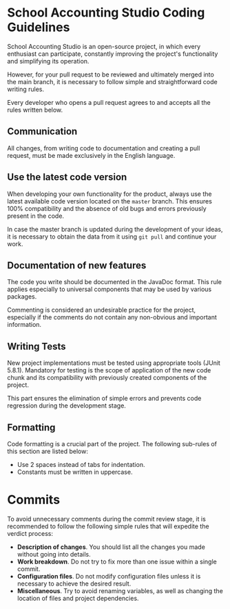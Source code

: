 # School Accounting Studio Coding Guidelines
School Accounting Studio is an open-source project, in which every enthusiast can participate, constantly improving the project's functionality and simplifying its operation.

However, for your pull request to be reviewed and ultimately merged into the main branch, it is necessary to follow simple and straightforward code writing rules.

Every developer who opens a pull request agrees to and accepts all the rules written below.

## Communication
All changes, from writing code to documentation and creating a pull request, must be made exclusively in the English language.

## Use the latest code version
When developing your own functionality for the product, always use the latest available code version located on the `master` branch. This ensures 100% compatibility and the absence of old bugs and errors previously present in the code.

In case the master branch is updated during the development of your ideas, it is necessary to obtain the data from it using `git pull` and continue your work.

## Documentation of new features
The code you write should be documented in the JavaDoc format. This rule applies especially to universal components that may be used by various packages.

Commenting is considered an undesirable practice for the project, especially if the comments do not contain any non-obvious and important information.

## Writing Tests
New project implementations must be tested using appropriate tools (JUnit 5.8.1). Mandatory for testing is the scope of application of the new code chunk and its compatibility with previously created components of the project.

This part ensures the elimination of simple errors and prevents code regression during the development stage.

## Formatting
Code formatting is a crucial part of the project. The following sub-rules of this section are listed below:
* Use 2 spaces instead of tabs for indentation.
* Constants must be written in uppercase.

# Commits
To avoid unnecessary comments during the commit review stage, it is recommended to follow the following simple rules that will expedite the verdict process:
* **Description of changes**. You should list all the changes you made without going into details.
* **Work breakdown**. Do not try to fix more than one issue within a single commit.
* **Configuration files**. Do not modify configuration files unless it is necessary to achieve the desired result.
* **Miscellaneous**. Try to avoid renaming variables, as well as changing the location of files and project dependencies.

